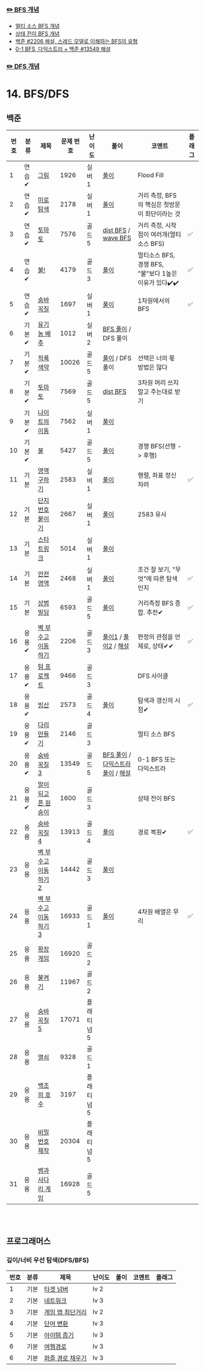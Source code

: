 ### [✏️ BFS 개념](/topics/14_bfs_dfs/bfs.md)
- [멀티 소스 BFS 개념](/topics/14_bfs_dfs/multisource_bfs.md)
- [상태 전이 BFS 개념](/topics/14_bfs_dfs/state_bfs.md)
- [백준 #2206 해설, 스레드 모델로 이해하는 BFS의 유형](/solutions/14/G2206.md)
- [0-1 BFS, 다익스트라 + 백준 #13549 해설](/topics/14_bfs_dfs/0-1_bfs.md)

### [✏️ DFS 개념](/topics/14_bfs_dfs/dfs.md)

# 14. BFS/DFS

## 백준
| 번호 | 분류  | 제목                                                    | 문제 번호 | 난이도    | 풀이                                                                                                                    | 코멘트                                    | 플래그 |
|----|-----|-------------------------------------------------------|-------|--------|-----------------------------------------------------------------------------------------------------------------------|----------------------------------------|-----|
| 1  | 연습✔ | [그림](https://www.acmicpc.net/problem/1926)            | 1926  | 실버 1   | [풀이](/solutions/14/S1926.java)                                                                                        | Flood Fill                             |     |
| 2  | 연습✔ | [미로 탐색](https://www.acmicpc.net/problem/2178)         | 2178  | 실버 1   | [풀이](/solutions/14/S2178.java)                                                                                        | 거리 측정, BFS의 핵심은 첫방문이 최단이라는 것           |     |
| 3  | 연습✔ | [토마토](https://www.acmicpc.net/problem/7576)           | 7576  | 골드 5   | [dist BFS](/solutions/14/G7576V1.java) / [wave BFS](/solutions/14/G7576V2.java)                                       | 거리 측정, 시작점이 여러개(멀티 소스 BFS)             | ✅   |
| 4  | 연습✔ | [불!](https://www.acmicpc.net/problem/4179)            | 4179  | 골드 3   | [풀이](/solutions/14/G4179.java)                                                                                        | 멀티소스 BFS, 경쟁 BFS, "불"보다 1높은 이유가 있다✔️✔️ | ✅   |
| 5  | 연습✔ | [숨바꼭질](https://www.acmicpc.net/problem/1697)          | 1697  | 실버 1   | [풀이](/solutions/14/S1697.java)                                                                                        | 1차원에서의 BFS                             | ✅   |
| 6  | 기본✔ | [유기농 배추](https://www.acmicpc.net/problem/1012)        | 1012  | 실버 2   | [BFS 풀이](/solutions/14/S1012V1.java) / DFS 풀이                                                                         |                                        |     |
| 7  | 기본✔ | [적록색약](https://www.acmicpc.net/problem/10026)         | 10026 | 골드 5   | [풀이](/solutions/14/G10026.java) / DFS 풀이                                                                              | 선택은 너의 몫 방법은 많다                        |     |
| 8  | 기본✔ | [토마토](https://www.acmicpc.net/problem/7569)           | 7569  | 골드 5   | [dist BFS](/solutions/14/G7569.java)                                                                                  | 3차원 머리 쓰지 말고 주는대로 받기                   |     |
| 9  | 기본✔ | [나이트의 이동](https://www.acmicpc.net/problem/7562)       | 7562  | 실버 1   | [풀이](/solutions/14/S7562.java)                                                                                        |                                        |     |
| 10 | 기본✔ | [불](https://www.acmicpc.net/problem/5427)             | 5427  | 골드 5   | [풀이](/solutions/14/G5427.java)                                                                                        | 경쟁 BFS(선행 -> 후행)                       |     |
| 11 | 기본  | [영역 구하기](https://www.acmicpc.net/problem/2583)        | 2583  | 실버 1   | [풀이](/solutions/14/S2583.java)                                                                                        | 행렬, 좌표 정신 차려                           | ✅   |
| 12 | 기본  | [단지번호붙이기](https://www.acmicpc.net/problem/2667)       | 2667  | 실버 1   | [풀이](/solutions/14/S2667.java)                                                                                        | 2583 유사                                |     |
| 13 | 기본  | [스타트링크](https://www.acmicpc.net/problem/5014)         | 5014  | 실버 1   | [풀이](/solutions/14/S5014.java)                                                                                        |                                        |     |
| 14 | 기본  | [안전 영역](https://www.acmicpc.net/problem/2468)         | 2468  | 실버 1   | [풀이](/solutions/14/S2468.java)                                                                                        | 조건 잘 보기, "무엇"에 따른 탐색인지                 | ✅   |
| 15 | 기본  | [상범 빌딩](https://www.acmicpc.net/problem/6593)         | 6593  | 골드 5   | [풀이](/solutions/14/G6593.java)                                                                                        | 거리측정 BFS 종합. 추천✔                       | ✅   |
| 16 | 응용✔ | [벽 부수고 이동하기](https://www.acmicpc.net/problem/2206)    | 2206  | 골드 3   | [풀이1](/solutions/14/G2206V1.java) / [풀이2](/solutions/14/G2206V2.java) / [해설](/solutions/14/G2206.md)                  | 판정의 관점을 언제로, 상태✔✔                      | ✅   |
| 17 | 응용✔ | [텀 프로젝트](https://www.acmicpc.net/problem/9466)        | 9466  | 골드 3   |                                                                                                                       | DFS 사이클                                |     |
| 18 | 응용✔ | [빙산](https://www.acmicpc.net/problem/2573)            | 2573  | 골드 4   | [풀이](/solutions/14/G2573.java)                                                                                        | 탐색과 갱신의 시점✔                            | ✅   |
| 19 | 응용✔ | [다리 만들기](https://www.acmicpc.net/problem/2146)        | 2146  | 골드 3   |                                                                                                                       | 멀티 소스 BFS                              |     |
| 20 | 응용✔ | [숨바꼭질 3](https://www.acmicpc.net/problem/13549)       | 13549 | 골드 5   | [BFS 풀이](/solutions/14/G13549V1.java) / [다익스트라 풀이](/solutions/14/G13549V2.java) / [해설](/topics/14_bfs_dfs/0-1_bfs.md) | 0-1 BFS 또는 다익스트라                       |     |
| 21 | 응용✔ | [말이 되고픈 원숭이](https://www.acmicpc.net/problem/1600)    | 1600  | 골드 3   |                                                                                                                       | 상태 전이 BFS                              |     |
| 22 | 응용  | [숨바꼭질 4](https://www.acmicpc.net/problem/13913)       | 13913 | 골드 4   | [풀이](/solutions/14/G13913.java)                                                                                       | 경로 복원✔                                  | ✅    |
| 23 | 응용  | [벽 부수고 이동하기 2](https://www.acmicpc.net/problem/14442) | 14442 | 골드 3   | [풀이](/solutions/14/G14442.java)                                                                                       |                                        |     |
| 24 | 응용  | [벽 부수고 이동하기 3](https://www.acmicpc.net/problem/16933) | 16933 | 골드 1   | [풀이](/solutions/14/G16993.java)                                                                                       | 4차원 배열은 무리                             | ✅    |
| 25 | 응용  | [확장 게임](https://www.acmicpc.net/problem/16920)        | 16920 | 골드 2   |                                                                                                                       |                                        |     |
| 26 | 응용  | [불켜기](https://www.acmicpc.net/problem/11967)          | 11967 | 골드 2   |                                                                                                                       |                                        |     |
| 27 | 응용  | [숨바꼭질 5](https://www.acmicpc.net/problem/17071)       | 17071 | 플래티넘 5 |                                                                                                                       |                                        |     |
| 28 | 응용  | [열쇠](https://www.acmicpc.net/problem/9328)            | 9328  | 골드 1   |                                                                                                                       |                                        |     |
| 29 | 응용  | [백조의 호수](https://www.acmicpc.net/problem/3197)        | 3197  | 플래티넘 5 |                                                                                                                       |                                        |     |
| 30 | 응용  | [비밀번호 제작](https://www.acmicpc.net/problem/20304)      | 20304 | 플래티넘 5 |                                                                                                                       |                                        |     |
| 31 | 응용  | [뱀과 사다리 게임](https://www.acmicpc.net/problem/16928)    | 16928 | 골드 5   |                                                                                                                       |                                        |     |

<br><br>

## 프로그래머스
### 깊이/너비 우선 탐색(DFS/BFS)
| 번호 | 분류 | 제목                                                                           | 난이도  | 풀이 | 코멘트 | 플래그 |
|----|-----|------------------------------------------------------------------------------|------|---|----|--|
| 1  | 기본 | [타겟 넘버](https://school.programmers.co.kr/learn/courses/30/lessons/43165)     | lv 2 |  |    |  |
| 2  | 기본 | [네트워크](https://school.programmers.co.kr/learn/courses/30/lessons/43162)      | lv 3 |  |    |  |
| 3  | 기본 | [게임 맵 최단거리](https://school.programmers.co.kr/learn/courses/30/lessons/1844)  | lv 2 |  |    |  |
| 4  | 기본 | [단어 변환](https://school.programmers.co.kr/learn/courses/30/lessons/43163)     | lv 3 |  |    |  |
| 5  | 기본 | [아이템 줍기](https://school.programmers.co.kr/learn/courses/30/lessons/87694)    | lv 3 |  |    |  |
| 6  | 기본 | [여행경로](https://school.programmers.co.kr/learn/courses/30/lessons/43164)      | lv 3 |  |    |  |
| 6  | 기본 | [퍼즐 경로 채우기](https://school.programmers.co.kr/learn/courses/30/lessons/84021) | lv 3 |  |    |  |
